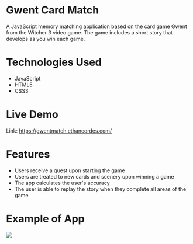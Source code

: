 # Gwent Card Match

A JavaScript memory matching application based on the card game Gwent from the Witcher 3 video game.  The game includes a short story that develops as you win each game.

# Technologies Used

- JavaScript
- HTML5
- CSS3

# Live Demo

Link: https://gwentmatch.ethancordes.com/

# Features

- Users receive a quest upon starting the game
- Users are treated to new cards and scenery upon winning a game
- The app calculates the user's accuracy
- The user is able to replay the story when they complete all areas of the game

# Example of App

![](images/app_demo/gwent-match-demo.gif)
